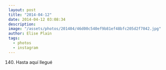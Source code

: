 ```yaml
---
layout: post
title: "2014-04-12"
date: 2014-04-12 03:08:34
description: 
image: "/assets/photos/201404/46d00c540ef9b81ef48bfc205d2f7042.jpg"
author: Elise Plain
tags: 
  - photos
  - instagram
---
```


140. Hasta aquí llegué
<p></p>
